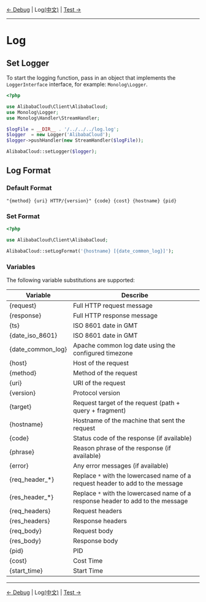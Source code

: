 [← Debug](8-Debug-EN.md) | Log[(中文)](9-Log-CN.md) | [Test →](10-Test-EN.md)
***

# Log

## Set Logger

To start the logging function, pass in an object that implements the `LoggerInterface` interface, for example: `Monolog\Logger`.

```php
<?php

use AlibabaCloud\Client\AlibabaCloud;
use Monolog\Logger;
use Monolog\Handler\StreamHandler;

$logFile = __DIR__ . '/../../../log.log';
$logger  = new Logger('AlibabaCloud');
$logger->pushHandler(new StreamHandler($logFile));

AlibabaCloud::setLogger($logger);
```

## Log Format

### Default Format
```text
"{method} {uri} HTTP/{version}" {code} {cost} {hostname} {pid}
```

### Set Format
```php
<?php

use AlibabaCloud\Client\AlibabaCloud;

AlibabaCloud::setLogFormat('{hostname} [{date_common_log}]');
```

### Variables

The following variable substitutions are supported:

| Variable |   Describe  |
|----------|-------------|
| {request}     | Full HTTP request message |
| {response}     | Full HTTP response message |
| {ts}     | ISO 8601 date in GMT |
| {date_iso_8601}     | ISO 8601 date in GMT |
| {date_common_log}     | Apache common log date using the configured timezone |
| {host}     | Host of the request |
| {method}     | Method of the request |
| {uri}     | URI of the request |
| {version}     | Protocol version |
| {target}     | Request target of the request (path + query + fragment) |
| {hostname}     | Hostname of the machine that sent the request |
| {code}     | Status code of the response (if available) |
| {phrase}     | Reason phrase of the response  (if available) |
| {error}     | Any error messages (if available) |
| {req_header_*}     | Replace `*` with the lowercased name of a request header to add to the message |
| {res_header_*}     | Replace `*` with the lowercased name of a response header to add to the message |
| {req_headers}     | Request headers |
| {res_headers}     | Response headers |
| {req_body}     | Request body |
| {res_body}     | Response body |
| {pid}     | PID |
| {cost}     | Cost Time |
| {start_time}     | Start Time |

***
[← Debug](8-Debug-EN.md) | Log[(中文)](9-Log-CN.md) | [Test →](10-Test-EN.md)
